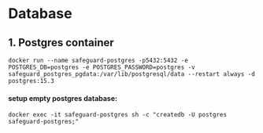 # Database
## 1. Postgres container
```
docker run --name safeguard-postgres -p5432:5432 -e POSTGRES_DB=postgres -e POSTGRES_PASSWORD=postgres -v safeguard_postgres_pgdata:/var/lib/postgresql/data --restart always -d postgres:15.3
```

#### setup empty postgres database:
```
docker exec -it safeguard-postgres sh -c "createdb -U postgres safeguard-postgres;"
```